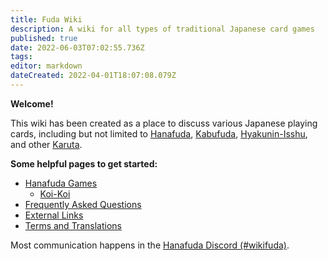 ```yaml
---
title: Fuda Wiki
description: A wiki for all types of traditional Japanese card games
published: true
date: 2022-06-03T07:02:55.736Z
tags: 
editor: markdown
dateCreated: 2022-04-01T18:07:08.079Z
---
```


**Welcome!**

This wiki has been created as a place to discuss various Japanese playing cards, including but not limited to [Hanafuda](/en/hanafuda), [Kabufuda](/en/kabufuda), [Hyakunin-Isshu](/en/ogura-hyakunin-isshu), and other [Karuta](/en/karuta).

**Some helpful pages to get started:**
- [Hanafuda Games](/en/hanafuda/games)
	- [Koi-Koi](/en/hanafuda/games/koi-koi)
- [Frequently Asked Questions](/en/hanafuda/FAQ)
- [External Links](/en/meta/external-sites)
- [Terms and Translations](/en/hanafuda/terms)

Most communication happens in the [Hanafuda Discord (#wikifuda)](https://discord.gg/N4mBquRJTt).